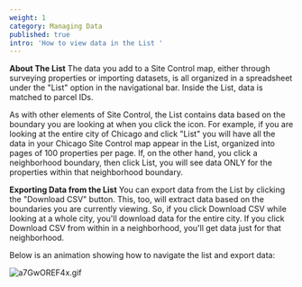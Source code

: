 ```yaml
---
weight: 1
category: Managing Data
published: true
intro: 'How to view data in the List '
---
```

**About The List**
The data you add to a Site Control map, either through surveying properties or importing datasets, is all organized in a spreadsheet under the "List" option in the navigational bar. Inside the List, data is matched to parcel IDs.

As with other elements of Site Control, the List contains data based on the boundary you are looking at when you click the icon. For example, if you are looking at the entire city of Chicago and click "List" you will have all the data in your Chicago Site Control map appear in the List, organized into pages of 100 properties per page. If, on the other hand, you click a neighborhood boundary, then click List, you will see data ONLY for the properties within that neighborhood boundary.

**Exporting Data from the List**
You can export data from the List by clicking the "Download CSV" button. This, too, will extract data based on the boundaries you are currently viewing. So, if you click Download CSV while looking at a whole city, you'll download data for the entire city. If you click Download CSV from within in a neighborhood, you'll get data just for that neighborhood.

Below is an animation showing how to navigate the list and export data:

![a7GwOREF4x.gif]({{site.baseurl}}/img/a7GwOREF4x.gif)
